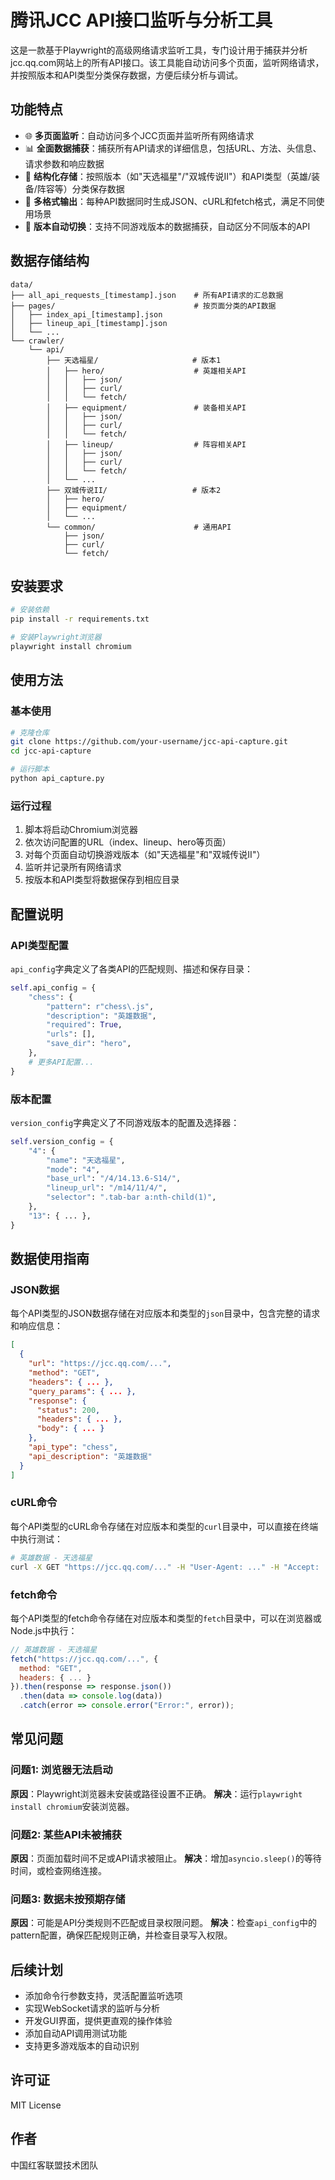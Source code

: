 # 腾讯JCC API接口监听与分析工具

这是一款基于Playwright的高级网络请求监听工具，专门设计用于捕获并分析jcc.qq.com网站上的所有API接口。该工具能自动访问多个页面，监听网络请求，并按照版本和API类型分类保存数据，方便后续分析与调试。

## 功能特点

- 🌐 **多页面监听**：自动访问多个JCC页面并监听所有网络请求
- 📊 **全面数据捕获**：捕获所有API请求的详细信息，包括URL、方法、头信息、请求参数和响应数据
- 📁 **结构化存储**：按照版本（如"天选福星"/"双城传说II"）和API类型（英雄/装备/阵容等）分类保存数据
- 📄 **多格式输出**：每种API数据同时生成JSON、cURL和fetch格式，满足不同使用场景
- 🔄 **版本自动切换**：支持不同游戏版本的数据捕获，自动区分不同版本的API

## 数据存储结构

```
data/
├── all_api_requests_[timestamp].json    # 所有API请求的汇总数据
├── pages/                               # 按页面分类的API数据
│   ├── index_api_[timestamp].json
│   ├── lineup_api_[timestamp].json
│   └── ...
└── crawler/
    └── api/
        ├── 天选福星/                     # 版本1
        │   ├── hero/                    # 英雄相关API
        │   │   ├── json/
        │   │   ├── curl/
        │   │   └── fetch/
        │   ├── equipment/               # 装备相关API
        │   │   ├── json/
        │   │   ├── curl/
        │   │   └── fetch/
        │   ├── lineup/                  # 阵容相关API
        │   │   ├── json/
        │   │   ├── curl/
        │   │   └── fetch/
        │   └── ...
        ├── 双城传说II/                   # 版本2
        │   ├── hero/
        │   ├── equipment/
        │   └── ...
        └── common/                      # 通用API
            ├── json/
            ├── curl/
            └── fetch/
```

## 安装要求

```bash
# 安装依赖
pip install -r requirements.txt

# 安装Playwright浏览器
playwright install chromium
```

## 使用方法

### 基本使用

```bash
# 克隆仓库
git clone https://github.com/your-username/jcc-api-capture.git
cd jcc-api-capture

# 运行脚本
python api_capture.py
```

### 运行过程

1. 脚本将启动Chromium浏览器
2. 依次访问配置的URL（index、lineup、hero等页面）
3. 对每个页面自动切换游戏版本（如"天选福星"和"双城传说II"）
4. 监听并记录所有网络请求
5. 按版本和API类型将数据保存到相应目录

## 配置说明

### API类型配置

`api_config`字典定义了各类API的匹配规则、描述和保存目录：

```python
self.api_config = {
    "chess": {
        "pattern": r"chess\.js",
        "description": "英雄数据",
        "required": True,
        "urls": [],
        "save_dir": "hero",
    },
    # 更多API配置...
}
```

### 版本配置

`version_config`字典定义了不同游戏版本的配置及选择器：

```python
self.version_config = {
    "4": {
        "name": "天选福星",
        "mode": "4",
        "base_url": "/4/14.13.6-S14/",
        "lineup_url": "/m14/11/4/",
        "selector": ".tab-bar a:nth-child(1)",
    },
    "13": { ... },
}
```

## 数据使用指南

### JSON数据

每个API类型的JSON数据存储在对应版本和类型的`json`目录中，包含完整的请求和响应信息：

```json
[
  {
    "url": "https://jcc.qq.com/...",
    "method": "GET",
    "headers": { ... },
    "query_params": { ... },
    "response": {
      "status": 200,
      "headers": { ... },
      "body": { ... }
    },
    "api_type": "chess",
    "api_description": "英雄数据"
  }
]
```

### cURL命令

每个API类型的cURL命令存储在对应版本和类型的`curl`目录中，可以直接在终端中执行测试：

```bash
# 英雄数据 - 天选福星
curl -X GET "https://jcc.qq.com/..." -H "User-Agent: ..." -H "Accept: ..."
```

### fetch命令

每个API类型的fetch命令存储在对应版本和类型的`fetch`目录中，可以在浏览器或Node.js中执行：

```javascript
// 英雄数据 - 天选福星
fetch("https://jcc.qq.com/...", {
  method: "GET",
  headers: { ... }
}).then(response => response.json())
  .then(data => console.log(data))
  .catch(error => console.error("Error:", error));
```

## 常见问题

### 问题1: 浏览器无法启动
**原因**：Playwright浏览器未安装或路径设置不正确。
**解决**：运行`playwright install chromium`安装浏览器。

### 问题2: 某些API未被捕获
**原因**：页面加载时间不足或API请求被阻止。
**解决**：增加`asyncio.sleep()`的等待时间，或检查网络连接。

### 问题3: 数据未按预期存储
**原因**：可能是API分类规则不匹配或目录权限问题。
**解决**：检查`api_config`中的pattern配置，确保匹配规则正确，并检查目录写入权限。

## 后续计划

- 添加命令行参数支持，灵活配置监听选项
- 实现WebSocket请求的监听与分析
- 开发GUI界面，提供更直观的操作体验
- 添加自动API调用测试功能
- 支持更多游戏版本的自动识别

## 许可证

MIT License

## 作者

中国红客联盟技术团队
